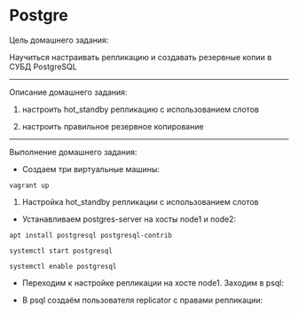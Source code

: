 # Postgre

Цель домашнего задания: 

Научиться настраивать репликацию и создавать резервные копии в СУБД PostgreSQL

-------------------------------------------------------------------------------

Описание домашнего задания:

1. настроить hot_standby репликацию с использованием слотов

2. настроить правильное резервное копирование

-------------------------------------------------------------------------------

Выполнение домашнего задания:

- Создаем три виртуальные машины:

`vagrant up`

1. Настройка hot_standby репликации с использованием слотов

- Устанавливаем postgres-server на хосты node1 и node2:

`apt install postgresql postgresql-contrib`

`systemctl start postgresql`

`systemctl enable postgresql`

- Переходим к настройке репликации на хосте node1. Заходим в psql:

- В psql создаём пользователя replicator c правами репликации:

